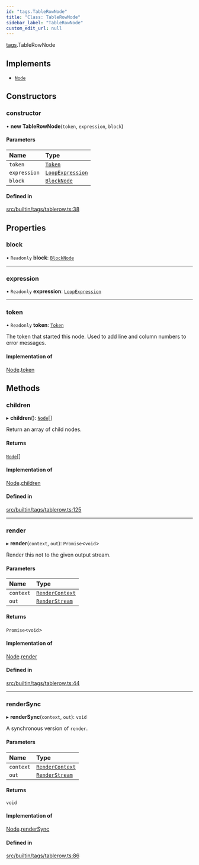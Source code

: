 ```yaml
---
id: "tags.TableRowNode"
title: "Class: TableRowNode"
sidebar_label: "TableRowNode"
custom_edit_url: null
---
```


[tags](../namespaces/tags.md).TableRowNode

## Implements

- [`Node`](../interfaces/Node.md)

## Constructors

### constructor

• **new TableRowNode**(`token`, `expression`, `block`)

#### Parameters

| Name | Type |
| :------ | :------ |
| `token` | [`Token`](tokens.Token.md) |
| `expression` | [`LoopExpression`](LoopExpression.md) |
| `block` | [`BlockNode`](BlockNode.md) |

#### Defined in

[src/builtin/tags/tablerow.ts:38](https://github.com/jg-rp/liquidscript/blob/6bed77c/src/builtin/tags/tablerow.ts#L38)

## Properties

### block

• `Readonly` **block**: [`BlockNode`](BlockNode.md)

___

### expression

• `Readonly` **expression**: [`LoopExpression`](LoopExpression.md)

___

### token

• `Readonly` **token**: [`Token`](tokens.Token.md)

The token that started this node. Used to add line and column numbers
to error messages.

#### Implementation of

[Node](../interfaces/Node.md).[token](../interfaces/Node.md#token)

## Methods

### children

▸ **children**(): [`Node`](../interfaces/Node.md)[]

Return an array of child nodes.

#### Returns

[`Node`](../interfaces/Node.md)[]

#### Implementation of

[Node](../interfaces/Node.md).[children](../interfaces/Node.md#children)

#### Defined in

[src/builtin/tags/tablerow.ts:125](https://github.com/jg-rp/liquidscript/blob/6bed77c/src/builtin/tags/tablerow.ts#L125)

___

### render

▸ **render**(`context`, `out`): `Promise`<`void`\>

Render this not to the given output stream.

#### Parameters

| Name | Type |
| :------ | :------ |
| `context` | [`RenderContext`](RenderContext.md) |
| `out` | [`RenderStream`](../interfaces/RenderStream.md) |

#### Returns

`Promise`<`void`\>

#### Implementation of

[Node](../interfaces/Node.md).[render](../interfaces/Node.md#render)

#### Defined in

[src/builtin/tags/tablerow.ts:44](https://github.com/jg-rp/liquidscript/blob/6bed77c/src/builtin/tags/tablerow.ts#L44)

___

### renderSync

▸ **renderSync**(`context`, `out`): `void`

A synchronous version of `render`.

#### Parameters

| Name | Type |
| :------ | :------ |
| `context` | [`RenderContext`](RenderContext.md) |
| `out` | [`RenderStream`](../interfaces/RenderStream.md) |

#### Returns

`void`

#### Implementation of

[Node](../interfaces/Node.md).[renderSync](../interfaces/Node.md#rendersync)

#### Defined in

[src/builtin/tags/tablerow.ts:86](https://github.com/jg-rp/liquidscript/blob/6bed77c/src/builtin/tags/tablerow.ts#L86)
